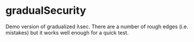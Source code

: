 # gradualSecurity

Demo version of gradualized λsec. There are a number of rough edges (i.e. mistakes) but it works
well enough for a quick test.

